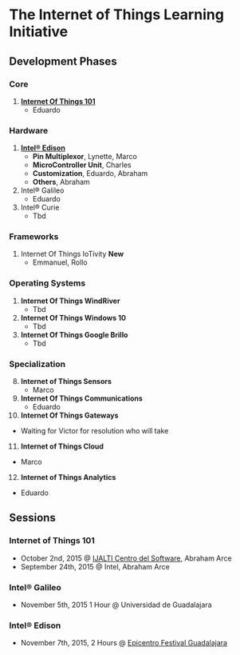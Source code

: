 The Internet of Things Learning Initiative
==

## Development Phases

### Core
1. [**Internet Of Things 101**](https://theiotlearninginitiative.gitbooks.io/internetofthings101/)
   - Eduardo

### Hardware
1. [**Intel® Edison**](https://theiotlearninginitiative.gitbooks.io/inteledison/)
   - **Pin Multiplexor**, Lynette, Marco
   - **MicroController Unit**, Charles
   - **Customization**, Eduardo, Abraham
   - **Others**, Abraham
2. Intel® Galileo
   - Eduardo
3. Intel® Curie
   - Tbd

### Frameworks
1. Internet Of Things IoTivity **New**
   - Emmanuel, Rollo

### Operating Systems
1. **Internet Of Things WindRiver**
   - Tbd
2. **Internet Of Things Windows 10**
   - Tbd
3. **Internet Of Things Google Brillo**
   - Tbd

### Specialization
8. **Internet of Things Sensors**
   - Marco
9. **Internet Of Things Communications**
   - Eduardo
10. **Internet Of Things Gateways**
   -  Waiting for Victor for resolution who will take
11. **Internet of Things Cloud**
   - Marco
12. **Internet of Things Analytics**
   - Eduardo

## Sessions

### Internet of Things 101
- October 2nd, 2015 @ [IJALTI Centro del Software](http://ijalti.org.mx/parque/centro-del-software/), Abraham Arce
- September 24th, 2015 @ Intel, Abraham Arce

### Intel® Galileo
- November 5th, 2015 1 Hour @ Universidad de Guadalajara

### Intel® Edison
- November 7th, 2015, 2 Hours @ [Epicentro Festival Guadalajara](http://www.epicentrofestival.com/)
